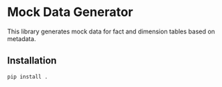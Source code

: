 # Mock Data Generator

This library generates mock data for fact and dimension tables based on metadata.

## Installation

```bash
pip install .
